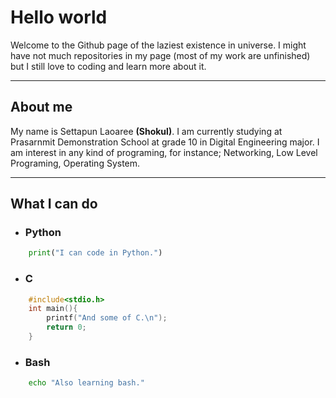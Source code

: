 # Hello world

Welcome to the Github page of the laziest existence in universe. I might have not much repositories in my page (most of my work are unfinished)
but I still love to coding and learn more about it.

---

## About me

My name is Settapun Laoaree **(Shokul)**. I am currently studying at Prasarnmit Demonstration School at grade 10 in Digital Engineering major.
I am interest in any kind of programing, for instance; Networking, Low Level Programing, Operating System.

---

## What I can do

- ### Python

```python
    print("I can code in Python.")
```

- ### C

```c
    #include<stdio.h>
    int main(){
        printf("And some of C.\n");
        return 0;
    }
```

- ### Bash

```bash
    echo "Also learning bash."
```
